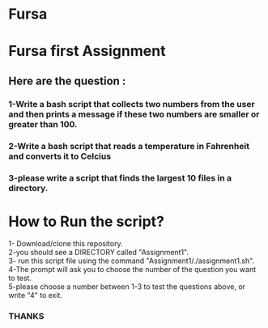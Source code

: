 # Fursa
# Fursa first Assignment 
## Here are the question : 
### 1-Write a bash script that collects two numbers from the user and then prints a message if these two numbers are smaller or greater than 100.
### 2-Write a bash script that reads a temperature in Fahrenheit and converts it to Celcius
### 3-please write a script that finds the largest 10 files in a directory.

# How to Run the script? 
1- Download/clone this repository. <br />
2-you should see a DIRECTORY called "Assignment1". <br />
3- run this script file using the command "Assignment1/./assignment1.sh". <br />
4-The prompt will ask you to choose the number of the question you want to test. <br />
5-please choose a number between 1-3 to test the questions above, or write "4" to exit. <br />


### THANKS
